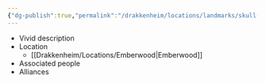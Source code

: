 ```yaml
---
{"dg-publish":true,"permalink":"/drakkenheim/locations/landmarks/skull-and-sword/","tags":["Landmark"],"noteIcon":""}
---
```


- Vivid description
- Location
	- [[Drakkenheim/Locations/Emberwood\|Emberwood]]
- Associated people
- Alliances